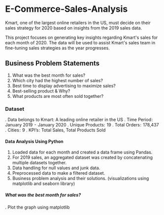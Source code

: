 # E-Commerce-Sales-Analysis
Kmart, one of the largest online retailers in the US, must decide on their sales strategy for 2020 based on insights from the 2019 sales data.

This project focuses on generating key insights regarding Kmart's sales for each month of 2020. The data will be used to assist Kmart's sales team in fine-tuning sales strategies as the year progresses.

## Business Problem Statements

1. What was the best month for sales?
2. Which city had the highest number of sales?
3. Best time to display advertising to maximize sales?
4. Best-selling product & Why?
5. What products are most often sold together?

### Dataset 

. Data belongs to Kmart: A leading online retailer in the US
. Time Period :  January 2019  -  January 2020
. Unique Products:  19
. Total Orders :  178,437
. Cities :  9
. KPI’s : Total Sales, Total Products Sold

#### Data Analysis Using Python
1. Loaded data for each month and created a data frame using Pandas.
2. For 2019 sales, an aggregated dataset was created by concatenating multiple datasets together.
3. Data handling for null values and junk data.
4. Preprocessed data to make a filtered dataset.
5. Business problem analysis and their solutions. (visualizations using matplotlib and seaborn library)

##### What was the best month for sales?
. Plot the graph using matplotlib
